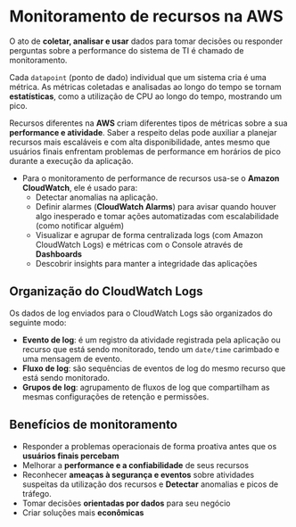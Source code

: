 # Monitoramento de recursos na AWS

O ato de **coletar, analisar e usar** dados para tomar decisões ou responder perguntas sobre a performance do sistema de TI é chamado de monitoramento.

Cada `datapoint` (ponto de dado) individual que um sistema cria é uma métrica. As métricas coletadas e analisadas ao longo do tempo se tornam **estatísticas**, como a utilização de CPU ao longo do tempo, mostrando um pico.

Recursos diferentes na **AWS** criam diferentes tipos de métricas sobre a sua **performance e atividade**. Saber a respeito delas pode auxiliar a planejar recursos mais escaláveis e com alta disponibilidade, antes mesmo que usuários finais enfrentam problemas de performance em horários de pico durante a execução da aplicação.

- Para o monitoramento de performance de recursos usa-se o **Amazon CloudWatch**, ele é usado para:
  - Detectar anomalias na aplicação.
  - Definir alarmes (**CloudWatch Alarms**) para avisar quando houver algo inesperado e tomar ações automatizadas com escalabilidade (como notificar alguém)
  - Visualizar e agrupar de forma centralizada logs (com Amazon CloudWatch Logs) e métricas com o Console através de **Dashboards**
  - Descobrir insights para manter a integridade das aplicações

## Organização do CloudWatch Logs

Os dados de log enviados para o CloudWatch Logs são organizados do seguinte modo:

- **Evento de log**: é um registro da atividade registrada pela aplicação ou recurso que está sendo monitorado, tendo um `date/time` carimbado e uma mensagem de evento.
- **Fluxo de log**: são sequências de eventos de log do mesmo recurso que está sendo monitorado.
- **Grupos de log**: agrupamento de fluxos de log que compartilham as mesmas configurações de retenção e permissões.

## Benefícios de monitoramento

- Responder a problemas operacionais de forma proativa antes que os **usuários finais percebam**
- Melhorar a **performance e a confiabilidade** de seus recursos
- Reconhecer **ameaças à segurança e eventos** sobre atividades suspeitas da utilização dos recursos e **Detectar** anomalias e picos de tráfego.
- Tomar decisões **orientadas por dados** para seu negócio
- Criar soluções mais **econômicas**
